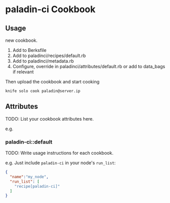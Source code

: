 # paladin-ci Cookbook

## Usage

new cookbook.

 1. Add to Berksfile
 2. Add to paladinci/recipes/default.rb
 3. Add to paladinci/metadata.rb
 4. Configure, override in paladinci/attributes/default.rb or add to data_bags if relevant

Then upload the cookbook and start cooking

    knife solo cook paladin@server.ip


## Attributes

TODO: List your cookbook attributes here.

e.g.

### paladin-ci::default

TODO: Write usage instructions for each cookbook.

e.g.
Just include `paladin-ci` in your node's `run_list`:

```json
{
  "name":"my_node",
  "run_list": [
    "recipe[paladin-ci]"
  ]
}
```
